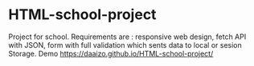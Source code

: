 # HTML-school-project
Project for school. Requirements are : responsive web design, fetch API with JSON, form with full validation which sents data to local or sesion Storage.
Demo 
https://daaizo.github.io/HTML-school-project/
